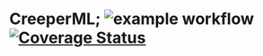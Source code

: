  # CreeperML; ![example workflow](https://github.com/tozarin/CreeperML/actions/workflows/build.yml/badge.svg) [![Coverage Status](https://coveralls.io/repos/github/Tozarin/CreeperML/badge.svg?branch=main)](https://coveralls.io/github/Tozarin/CreeperML?branch=main)
